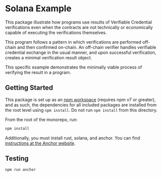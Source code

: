 # Solana Example

This package illustrate how programs use results of Verifiable Credential verifications even when the contracts are not technically or economically capable of executing the verifications themselves.

This program follows a pattern in which verifications are performed off-chain and then confirmed on-chain. An off-chain verifier handles verifiable credential exchange in the usual manner, and upon successful verification, creates a minimal verification result object.

This specific example demonstrates the minimally viable process of verifying the result in a program.

## Getting Started

This package is set up as an [npm workspace](https://docs.npmjs.com/cli/v7/using-npm/workspaces) (requires npm v7 or greater), and as such, the dependencies for all included packages are installed from the root level using `npm install`. Do not run `npm install` from this directory.

From the root of the monorepo, run:

```sh
npm install
```

Additionally, you must install rust, solana, and anchor. You can find [instructions at the Anchor website](https://project-serum.github.io/anchor/getting-started/installation.html).

## Testing

```
npm run anchor
```
